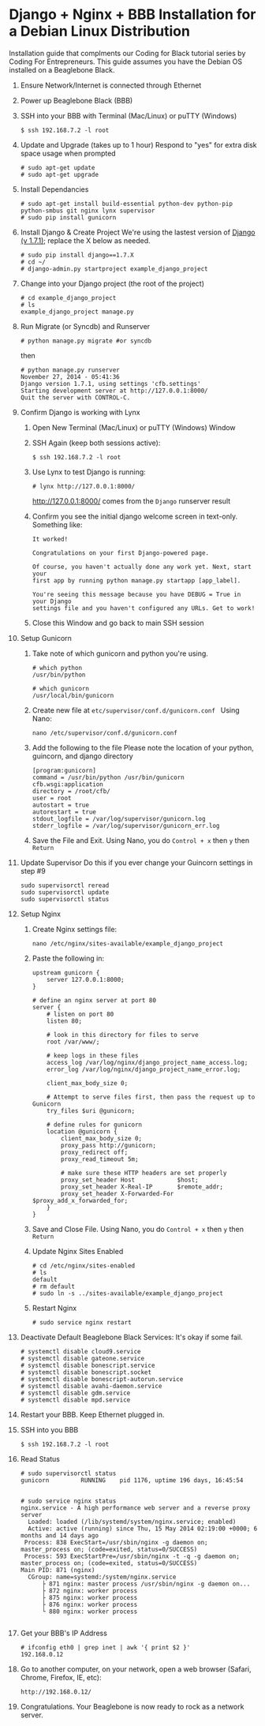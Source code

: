 Django + Nginx + BBB 
Installation for a Debian Linux Distribution
=========
Installation guide that complments our Coding for Black tutorial series by Coding For Entrepreneurs. This guide assumes you have the Debian OS installed on a Beaglebone Black.



1. Ensure Network/Internet is connected through Ethernet

2. Power up Beaglebone Black (BBB)
3. SSH into your BBB with Terminal (Mac/Linux) or puTTY (Windows)

	```
	$ ssh 192.168.7.2 -l root
	```

3. Update and Upgrade (takes up to 1 hour)
	Respond to "yes" for extra disk space usage when prompted
	```
	# sudo apt-get update
	# sudo apt-get upgrade
	```

4. Install Dependancies

	```
	# sudo apt-get install build-essential python-dev python-pip python-smbus git nginx lynx supervisor
	# sudo pip install gunicorn
	```

5. Install Django & Create Project
	We're using the lastest version of [Django (v 1.7.1)](http://djangoproject.com/download); replace the X below as needed.

	```
	# sudo pip install django==1.7.X
	# cd ~/ 
	# django-admin.py startproject example_django_project
	```

6. Change into your Django project (the root of the project)

	```
	# cd example_django_project 
	# ls
	example_django_project manage.py
	```

7. Run Migrate (or Syncdb) and Runserver
	```
	# python manage.py migrate #or syncdb
	```

	then 

	```
	# python manage.py runserver
	November 27, 2014 - 05:41:36
	Django version 1.7.1, using settings 'cfb.settings'
	Starting development server at http://127.0.0.1:8000/
	Quit the server with CONTROL-C.
	```


8. Confirm Django is working with Lynx
	1. Open New Terminal (Mac/Linux) or puTTY (Windows) Window
	2. SSH Again (keep both sessions active):
		```
		$ ssh 192.168.7.2 -l root
		```
	3. Use Lynx to test Django is running:
		```
		# lynx http://127.0.0.1:8000/ 
		```
		http://127.0.0.1:8000/ comes from the `Django` runserver result

	3. Confirm you see the initial django welcome screen in text-only. Something like:
		```
		It worked!

		Congratulations on your first Django-powered page.

		Of course, you haven't actually done any work yet. Next, start your
		first app by running python manage.py startapp [app_label].

		You're seeing this message because you have DEBUG = True in your Django
		settings file and you haven't configured any URLs. Get to work!
		```	
	4. Close this Window and go back to main SSH session


9. Setup Gunicorn
    1. Take note of which gunicorn and python you're using.
	    ```
	    # which python
	    /usr/bin/python

	    # which gunicorn
	    /usr/local/bin/gunicorn
	    ```

	2. Create new file at `etc/supervisor/conf.d/gunicorn.conf `
		Using Nano:
		```
		nano /etc/supervisor/conf.d/gunicorn.conf 

		```
	3. Add the following to the file
		Please note the location of your python, guincorn, and django directory
		```
		[program:gunicorn]
		command = /usr/bin/python /usr/bin/gunicorn cfb.wsgi:application
		directory = /root/cfb/
		user = root
		autostart = true
		autorestart = true
		stdout_logfile = /var/log/supervisor/gunicorn.log
		stderr_logfile = /var/log/supervisor/gunicorn_err.log

		```
	4. Save the File and Exit.
		Using Nano, you do `Control + x` then `y` then `Return`

10. Update Supervisor
	Do this if you ever change your Guincorn settings in step #9
	```
	sudo supervisorctl reread
	sudo supervisorctl update
	sudo supervisorctl status
	```

11. Setup Nginx
	1. Create Nginx settings file:
		```
		nano /etc/nginx/sites-available/example_django_project
		```
	2. Paste the following in:
		```
		upstream gunicorn {
		    server 127.0.0.1:8000;
		}

		# define an nginx server at port 80
		server {
		    # listen on port 80
		    listen 80;

		    # look in this directory for files to serve
		    root /var/www/;

		    # keep logs in these files
		    access_log /var/log/nginx/django_project_name_access.log;
		    error_log /var/log/nginx/django_project_name_error.log;

		    client_max_body_size 0;

		    # Attempt to serve files first, then pass the request up to Gunicorn
		    try_files $uri @gunicorn;

		    # define rules for gunicorn
		    location @gunicorn {
		        client_max_body_size 0;
		        proxy_pass http://gunicorn;
		        proxy_redirect off;
		        proxy_read_timeout 5m;

		        # make sure these HTTP headers are set properly
		        proxy_set_header Host            $host;
		        proxy_set_header X-Real-IP       $remote_addr;
				proxy_set_header X-Forwarded-For $proxy_add_x_forwarded_for;
			}
		}

		```
	3. Save and Close File.
		Using Nano, you do `Control + x` then `y` then `Return`

	4. Update Nginx Sites Enabled
		```
		# cd /etc/nginx/sites-enabled
		# ls
		default
		# rm default
		# sudo ln -s ../sites-available/example_django_project
		```
	5. Restart Nginx
		```
		# sudo service nginx restart
		```

12. Deactivate Default Beaglebone Black Services:
	It's okay if some fail.
	```
	# systemctl disable cloud9.service
	# systemctl disable gateone.service
	# systemctl disable bonescript.service
	# systemctl disable bonescript.socket
	# systemctl disable bonescript-autorun.service
	# systemctl disable avahi-daemon.service
	# systemctl disable gdm.service
	# systemctl disable mpd.service
	```

13. Restart your BBB. Keep Ethernet plugged in.

14. SSH into you BBB
	```
	$ ssh 192.168.7.2 -l root
	```

15. Read Status

	```
	# sudo supervisorctl status
	gunicorn         RUNNING    pid 1176, uptime 196 days, 16:45:54
	

	# sudo service nginx status
	nginx.service - A high performance web server and a reverse proxy server
	  Loaded: loaded (/lib/systemd/system/nginx.service; enabled)
	  Active: active (running) since Thu, 15 May 2014 02:19:00 +0000; 6 months and 14 days ago
	 Process: 838 ExecStart=/usr/sbin/nginx -g daemon on; master_process on; (code=exited, status=0/SUCCESS)
	 Process: 593 ExecStartPre=/usr/sbin/nginx -t -q -g daemon on; master_process on; (code=exited, status=0/SUCCESS)
	Main PID: 871 (nginx)
	  CGroup: name=systemd:/system/nginx.service
		  ├ 871 nginx: master process /usr/sbin/nginx -g daemon on...
		  ├ 872 nginx: worker process
		  ├ 875 nginx: worker process
		  ├ 876 nginx: worker process
		  └ 880 nginx: worker process


	```

16. Get your BBB's IP Address
	```
	# ifconfig eth0 | grep inet | awk '{ print $2 }'
	192.168.0.12

	```

17. Go to another computer, on your network, open a web browser (Safari, Chrome, Firefox, IE, etc):
	```
	http://192.168.0.12/
	```


18. Congratulations. Your Beaglebone is now ready to rock as a network server.



